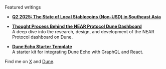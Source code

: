 

Featured writings

- **[Q2 2025: The State of Local Stablecoins (Non-USD) in Southeast Asia](https://muhraf.substack.com/p/q2-2025-the-state-of-local-stablecoins)**  
  

- **[Thought Process Behind the NEAR Protocol Dune Dashboard](https://muhraf.substack.com/p/thought-process-behind-creating-near)**  
  A deep dive into the research, design, and development of the NEAR Protocol dashboard on Dune.

- **[Dune Echo Starter Template](https://muhraf.substack.com/p/how-to-implement-dune-echo-in-graphql)**  
  A starter kit for integrating Dune Echo with GraphQL and React.



Find me on [X](https://x.com/_muhraf_) and [Dune](https://dune.com/muh_raf).
